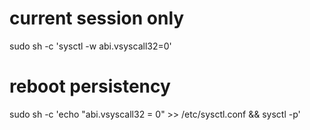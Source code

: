 # current session only
sudo sh -c 'sysctl -w abi.vsyscall32=0'
# reboot persistency 
sudo sh -c 'echo "abi.vsyscall32 = 0" >> /etc/sysctl.conf && sysctl -p'
